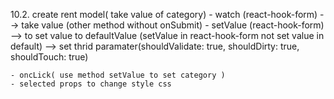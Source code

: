 10.2. create rent model( take value of category)
    - watch (react-hook-form) --> take value (other method without onSubmit)
    - setValue (react-hook-form) --> to set value to defaultValue
        (setValue in react-hook-form not set value in default) --> set thrid paramater(shouldValidate: true,
            shouldDirty: true,
            shouldTouch: true)

    - oncLick( use method setValue to set category )
    - selected props to change style css
    
